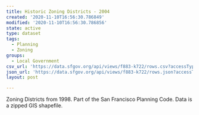 ```yaml
---
title: Historic Zoning Districts - 2004
created: '2020-11-10T16:56:30.786849'
modified: '2020-11-10T16:56:30.786856'
state: active
type: dataset
tags:
  - Planning
  - Zoning
groups:
  - Local Government
csv_url: 'https://data.sfgov.org/api/views/f883-k722/rows.csv?accessType=DOWNLOAD'
json_url: 'https://data.sfgov.org/api/views/f883-k722/rows.json?accessType=DOWNLOAD'
layout: post

---
```

Zoning Districts from 1998.  Part of the San Francisco Planning Code.  Data is a zipped GIS shapefile.
